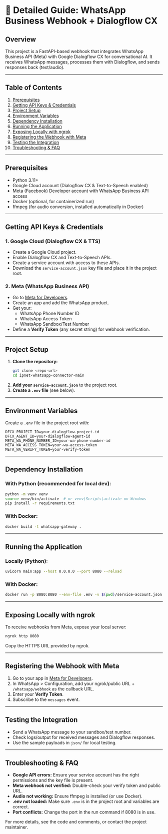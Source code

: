 # 📘 Detailed Guide: WhatsApp Business Webhook + Dialogflow CX

## Overview
This project is a FastAPI-based webhook that integrates WhatsApp Business API (Meta) with Google Dialogflow CX for conversational AI. It receives WhatsApp messages, processes them with Dialogflow, and sends responses back (text/audio).

---

## Table of Contents
1. [Prerequisites](#prerequisites)
2. [Getting API Keys & Credentials](#getting-api-keys--credentials)
3. [Project Setup](#project-setup)
4. [Environment Variables](#environment-variables)
5. [Dependency Installation](#dependency-installation)
6. [Running the Application](#running-the-application)
7. [Exposing Locally with ngrok](#exposing-locally-with-ngrok)
8. [Registering the Webhook with Meta](#registering-the-webhook-with-meta)
9. [Testing the Integration](#testing-the-integration)
10. [Troubleshooting & FAQ](#troubleshooting--faq)

---

## Prerequisites
- Python 3.11+
- Google Cloud account (Dialogflow CX & Text-to-Speech enabled)
- Meta (Facebook) Developer account with WhatsApp Business API access
- Docker (optional, for containerized run)
- ffmpeg (for audio conversion, installed automatically in Docker)

---

## Getting API Keys & Credentials
### 1. Google Cloud (Dialogflow CX & TTS)
- Create a Google Cloud project.
- Enable Dialogflow CX and Text-to-Speech APIs.
- Create a service account with access to these APIs.
- Download the `service-account.json` key file and place it in the project root.

### 2. Meta (WhatsApp Business API)
- Go to [Meta for Developers](https://developers.facebook.com/).
- Create an app and add the WhatsApp product.
- Get your:
  - WhatsApp Phone Number ID
  - WhatsApp Access Token
  - WhatsApp Sandbox/Test Number
- Define a **Verify Token** (any secret string) for webhook verification.

---

## Project Setup
1. **Clone the repository:**
   ```bash
   git clone <repo-url>
   cd ipnet-whatsapp-connector-main
   ```
2. **Add your `service-account.json`** to the project root.
3. **Create a `.env` file** (see below).

---

## Environment Variables
Create a `.env` file in the project root with:
```
DFCX_PROJECT_ID=your-dialogflow-project-id
DFCX_AGENT_ID=your-dialogflow-agent-id
META_WA_PHONE_NUMBER_ID=your-wa-phone-number-id
META_WA_ACCESS_TOKEN=your-wa-access-token
META_WA_VERIFY_TOKEN=your-verify-token
```

---

## Dependency Installation
### With Python (recommended for local dev):
```bash
python -m venv venv
source venv/bin/activate  # or venv\Scripts\activate on Windows
pip install -r requirements.txt
```

### With Docker:
```bash
docker build -t whatsapp-gateway .
```

---

## Running the Application
### Locally (Python):
```bash
uvicorn main:app --host 0.0.0.0 --port 8080 --reload
```

### With Docker:
```bash
docker run -p 8080:8080 --env-file .env -v $(pwd)/service-account.json:/app/service-account.json whatsapp-gateway
```

---

## Exposing Locally with ngrok
To receive webhooks from Meta, expose your local server:
```bash
ngrok http 8080
```
Copy the HTTPS URL provided by ngrok.

---

## Registering the Webhook with Meta
1. Go to your app in [Meta for Developers](https://developers.facebook.com/).
2. In WhatsApp > Configuration, add your ngrok/public URL + `/whatsapp/webhook` as the callback URL.
3. Enter your **Verify Token**.
4. Subscribe to the `messages` event.

---

## Testing the Integration
- Send a WhatsApp message to your sandbox/test number.
- Check logs/output for received messages and Dialogflow responses.
- Use the sample payloads in `json/` for local testing.

---

## Troubleshooting & FAQ
- **Google API errors:** Ensure your service account has the right permissions and the key file is present.
- **Meta webhook not verified:** Double-check your verify token and public URL.
- **Audio not working:** Ensure ffmpeg is installed (or use Docker).
- **.env not loaded:** Make sure `.env` is in the project root and variables are correct.
- **Port conflicts:** Change the port in the run command if 8080 is in use.

For more details, see the code and comments, or contact the project maintainer. 